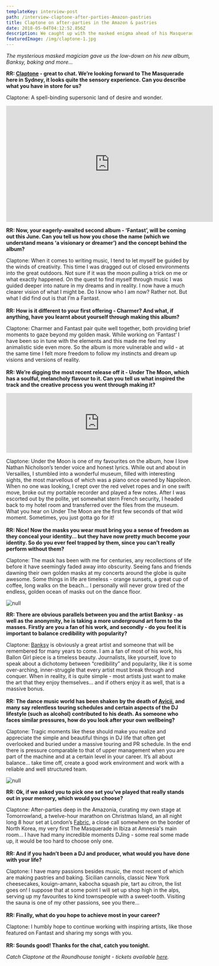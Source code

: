 ```yaml
---
templateKey: interview-post
path: /interview-claptone-after-parties-Amazon-pastries
title: Claptone on after-parties in the Amazon & pastries
date: 2018-05-04T04:12:52.856Z
description: We caught up with the masked enigma ahead of his Masquerade tour hitting town
featuredImage: /img/claptone-1.jpg
---
```

_The mysterious masked magician gave us the low-down on his new album, Banksy, baking and more..._

**RR: [Claptone](http://claptone.com) - great to chat. We’re looking forward to The Masquerade here in Sydney, it looks quite the sensory experience. Can you describe what you have in store for us?**

Claptone: A spell-binding supersonic land of desire and wonder. 

<iframe width="560" height="315" src="https://www.youtube.com/embed/7Kx6MGyefKk" frameborder="0" allow="autoplay; encrypted-media" allowfullscreen></iframe>

**RR: Now, your eagerly-awaited second album - ‘Fantast’, will be coming out this June. Can you tell us how you chose the name (which we understand means ‘a visionary or dreamer’) and the concept behind the album?**

Claptone: When it comes to writing music, I tend to let myself be guided by the winds of creativity. This time I was dragged out of closed environments into the great outdoors. Not sure if it was the moon pulling a trick on me or what exactly happened. On the quest to find myself through music I was guided deeper into nature in my dreams and in reality. I now have a much clearer vision of what I might be. Do I know who I am now? Rather not. But what I did find out is that I’m a Fantast.
<br><br>
**RR: How is it different to your first offering - Charmer? And what, if anything, have you learnt about yourself through making this album?**

Claptone: Charmer and Fantast pair quite well together, both providing brief moments to gaze beyond my golden mask. While working on 'Fantast‘ I have been so in tune with the elements and this made me feel my animalistic side even more. So the album is more vulnerable and wild - at the same time I felt more freedom to follow my instincts and dream up visions and versions of reality.
<br><br>
**RR: We’re digging the most recent release off it - Under The Moon, which has a soulful, melancholy flavour to it. Can you tell us what inspired the track and the creative process you went through making it?**

<iframe src="https://embed.beatport.com/?id=10460777&type=track" width="100%" height="162" frameborder="0" scrolling="no" style="max-width:600px;"></iframe>

Claptone: Under the Moon is one of my favourites on the album, how I love Nathan Nicholson’s tender voice and honest lyrics. While out and about in Versailles, I stumbled into a wonderful museum, filled with interesting sights, the most marvellous of which was a piano once owned by Napoleon. When no one was looking, I crept over the red velvet ropes and in one swift move, broke out my portable recorder and played a few notes. After I was escorted out by the polite, yet somewhat stern French security, I headed back to my hotel room and transferred over the files from the museum. What you hear on Under The Moon are the first few seconds of that wild moment. Sometimes, you just gotta go for it!
<br><br>
**RR: Nice! Now the masks you wear must bring you a sense of freedom as they conceal your identity… but they have now pretty much become your identity. So do you ever feel trapped by them, since you can’t really perform without them?**

Claptone: The mask has been with me for centuries, any recollections of life before it have seemingly faded away into obscurity. Seeing fans and friends dawning their own golden masks at my concerts around the globe is quite awesome. Some things in life are timeless - orange sunsets, a great cup of coffee, long walks on the beach... I personally will never grow tired of the endless, golden ocean of masks out on the dance floor.  

![null](/img/claptone-3.jpg)

**RR: There are obvious parallels between you and the artist Banksy - as well as the anonymity, he is taking a more underground art form to the masses. Firstly are you a fan of his work, and secondly - do you feel it is important to balance credibility with popularity?**

Claptone: [Banksy](http://www.banksy.co.uk) is obviously a great artist and someone that will be remembered for many years to come. I am a fan of most of his work, his Ballon Girl piece is a timeless beauty. Journalists, like yourself, love to speak about a dichotomy between “credibility” and popularity, like it is some over-arching, inner-struggle that every artist must break through and conquer. When in reality, it is quite simple - most artists just want to make the art that they enjoy themselves... and if others enjoy it as well, that is a massive bonus. 
<br><br>
**RR: The dance music world has been shaken by the death of [Avicii](http://www.avicii.com), and many say relentless touring schedules and certain aspects of the DJ lifestyle (such as alcohol) contributed to his death. As someone who faces similar pressures, how do you look after your own wellbeing?**

Claptone: Tragic moments like these should make you realize and appreciate the simple and beautiful things in DJ life that often get overlooked and buried under a massive touring and PR schedule. In the end there is pressure comparable to that of upper management when you are part of the machine and at a certain level in your career. It’s all about balance... take time off, create a good work environment and work with a reliable and well structured team.   

![null](/img/claptone-2.png)

**RR: Ok, if we asked you to pick one set you’ve played that really stands out in your memory, which would you choose?**

Claptone: After-parties deep in the Amazonia, curating my own stage at Tomorrowland, a twelve-hour marathon on Christmas Island, an all night long 8 hour set at London’s [Fabric](https://www.fabriclondon.com), a close call somewhere on the border of North Korea, my very first The Masquerade in Ibiza at Amnesia's main room... I have had many incredible moments DJing - some real some made up, it would be too hard to choose only one.
<br><br>
**RR: And if you hadn’t been a DJ and producer, what would you have done with your life?**

Claptone: I have many passions besides music, the most recent of which are making pastries and baking. Sicilian cannolis, classic New York cheesecakes, kouign-amann, kabocha squash pie, tart au citron, the list goes on! I suppose that at some point I will set up shop high in the alps, serving up my favourites to kind townspeople with a sweet-tooth. Visiting the sauna is one of my other passions, see you there... 
<br><br>
**RR: Finally, what do you hope to achieve most in your career?**

Claptone: I humbly hope to continue working with inspiring artists, like those featured on Fantast and sharing my songs with you.
<br><br>
**RR: Sounds good! Thanks for the chat, catch you tonight.**

_Catch Claptone at the Roundhouse tonight - tickets available [here](http://premier.ticketek.com.au/shows/show.aspx?sh=CLAPTONE18)._
